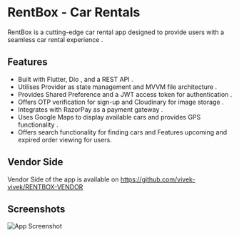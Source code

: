 # RentBox  - Car Rentals


RentBox is a cutting-edge car rental app designed to provide users with a seamless car rental experience .




## Features



- Built with Flutter, Dio , and a REST API .
- Utilises Provider as state management and MVVM file architecture .
- Provides Shared Preference and a JWT access token for authentication .
- Offers OTP verification for sign-up and Cloudinary for image storage .
- Integrates with RazorPay as a payment gateway .
- Uses Google Maps to display available cars and provides GPS functionality .
- Offers search functionality for finding cars  and Features upcoming and expired order viewing for users.



## Vendor Side
Vendor Side of the app is available on https://github.com/vivek-vivek/RENTBOX-VENDOR


## Screenshots

![App Screenshot](https://via.placeholder.com/468x300?text=App+Screenshot+Here)

